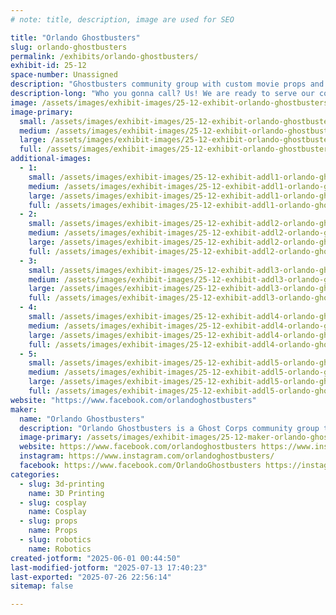```yaml
---
# note: title, description, image are used for SEO

title: "Orlando Ghostbusters"
slug: orlando-ghostbusters
permalink: /exhibits/orlando-ghostbusters/
exhibit-id: 25-12
space-number: Unassigned
description: "Ghostbusters community group with custom movie props and fun photo ops. We are ready to believe you!"
description-long: "Who you gonna call? Us! We are ready to serve our community for all your supernatural elimination needs, and we are ready to show off our favorite tools of the trade. Come see proton packs, remote-controlled trap vehicles, possessed artifacts, and more!"
image: /assets/images/exhibit-images/25-12-exhibit-orlando-ghostbusters-booth-4198-large.jpg
image-primary: 
  small: /assets/images/exhibit-images/25-12-exhibit-orlando-ghostbusters-booth-4198-small.jpg
  medium: /assets/images/exhibit-images/25-12-exhibit-orlando-ghostbusters-booth-4198-medium.jpg
  large: /assets/images/exhibit-images/25-12-exhibit-orlando-ghostbusters-booth-4198-large.jpg
  full: /assets/images/exhibit-images/25-12-exhibit-orlando-ghostbusters-booth-4198-full.jpg
additional-images: 
  - 1:
    small: /assets/images/exhibit-images/25-12-exhibit-addl1-orlando-ghostbusters-rtvs-small.jpg
    medium: /assets/images/exhibit-images/25-12-exhibit-addl1-orlando-ghostbusters-rtvs-medium.jpg
    large: /assets/images/exhibit-images/25-12-exhibit-addl1-orlando-ghostbusters-rtvs-large.jpg
    full: /assets/images/exhibit-images/25-12-exhibit-addl1-orlando-ghostbusters-rtvs-full.jpg
  - 2:
    small: /assets/images/exhibit-images/25-12-exhibit-addl2-orlando-ghostbusters-table-small.jpg
    medium: /assets/images/exhibit-images/25-12-exhibit-addl2-orlando-ghostbusters-table-medium.jpg
    large: /assets/images/exhibit-images/25-12-exhibit-addl2-orlando-ghostbusters-table-large.jpg
    full: /assets/images/exhibit-images/25-12-exhibit-addl2-orlando-ghostbusters-table-full.jpg
  - 3:
    small: /assets/images/exhibit-images/25-12-exhibit-addl3-orlando-ghostbusters-table2-small.jpg
    medium: /assets/images/exhibit-images/25-12-exhibit-addl3-orlando-ghostbusters-table2-medium.jpg
    large: /assets/images/exhibit-images/25-12-exhibit-addl3-orlando-ghostbusters-table2-large.jpg
    full: /assets/images/exhibit-images/25-12-exhibit-addl3-orlando-ghostbusters-table2-full.jpg
  - 4:
    small: /assets/images/exhibit-images/25-12-exhibit-addl4-orlando-ghostbusters-table3-small.jpg
    medium: /assets/images/exhibit-images/25-12-exhibit-addl4-orlando-ghostbusters-table3-medium.jpg
    large: /assets/images/exhibit-images/25-12-exhibit-addl4-orlando-ghostbusters-table3-large.jpg
    full: /assets/images/exhibit-images/25-12-exhibit-addl4-orlando-ghostbusters-table3-full.jpg
  - 5:
    small: /assets/images/exhibit-images/25-12-exhibit-addl5-orlando-ghostbusters-withmakenna-5485-small.jpg
    medium: /assets/images/exhibit-images/25-12-exhibit-addl5-orlando-ghostbusters-withmakenna-5485-medium.jpg
    large: /assets/images/exhibit-images/25-12-exhibit-addl5-orlando-ghostbusters-withmakenna-5485-large.jpg
    full: /assets/images/exhibit-images/25-12-exhibit-addl5-orlando-ghostbusters-withmakenna-5485-full.jpg
website: "https://www.facebook.com/orlandoghostbusters"
maker: 
  name: "Orlando Ghostbusters"
  description: "Orlando Ghostbusters is a Ghost Corps community group that builds our own movie props, dresses up in uniform, and raises money for charity. To an event we bring along custom built props such as proton packs with lights, sound, and smoke, remote-controlled ghost traps, possessed Roombas, dancing toasters, and more. We raise money for the Starlight Foundation, who brings themed hospital gowns and toys to kids in the hospital."
  image-primary: /assets/images/exhibit-images/25-12-maker-orlando-ghostbusters-circlelogo-medium.jpg
  website: https://www.facebook.com/orlandoghostbusters https://www.instagram.com/orlandoghostbusters/ https://www.facebook.com/orlandoghostbusters
  instagram: https://www.instagram.com/orlandoghostbusters/
  facebook: https://www.facebook.com/OrlandoGhostbusters https://instagram.com/orlandoghostbusters/ https:///OrlandoGhostbusters
categories: 
  - slug: 3d-printing
    name: 3D Printing
  - slug: cosplay
    name: Cosplay
  - slug: props
    name: Props
  - slug: robotics
    name: Robotics
created-jotform: "2025-06-01 00:44:50"
last-modified-jotform: "2025-07-13 17:40:23"
last-exported: "2025-07-26 22:56:14"
sitemap: false

---
```

